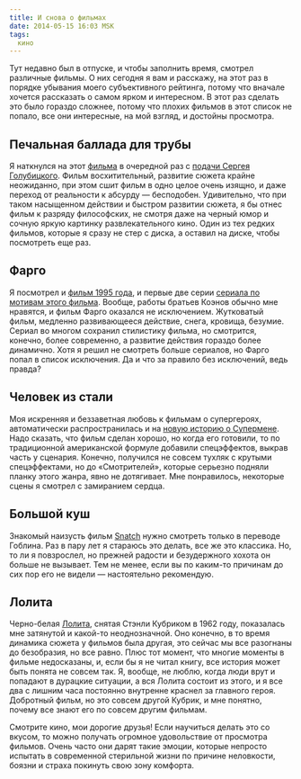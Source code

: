 ```yaml
---
title: И снова о фильмах
date: 2014-05-15 16:03 MSK
tags:
  кино
---
```


Тут недавно был в отпуске, и чтобы заполнить время, смотрел различные фильмы. О них сегодня я вам и расскажу, на этот
раз в порядке убывания моего субъективного рейтинга, потому что вначале хочется рассказать о самом ярком и интересном.
В этот раз сделать это было гораздо сложнее, потому что плохих фильмов в этот список не попало, все они интересные, на
мой взгляд, и достойны просмотра.

<!-- more -->

## Печальная баллада для трубы

Я наткнулся на этот [фильма](http://www.kinopoisk.ru/film/493427/) в очередной раз с [подачи Сергея
Голубицкого](http://www.kinopoisk.ru/film/493427/). Фильм восхитительный, развитие сюжета крайне неожиданно, при этом
сшит фильм в одно целое очень изящно, и даже переход от реальности к абсурду — бесподобен. Удивительно, что при таком
насыщенном действии и быстром развитии сюжета, я бы отнес фильм к разряду философских, не смотря даже на черный юмор и
сочную яркую картинку развлекательного кино. Один из тех редких фильмов, которые я сразу не стер с диска, а оставил на
диске, чтобы посмотреть еще раз.

## Фарго

Я посмотрел и [фильм 1995 года](http://www.kinopoisk.ru/film/402/), и первые две серии [сериала по мотивам этого
фильма](http://www.kinopoisk.ru/film/767379/). Вообще, работы братьев Коэнов обычно мне нравятся, и фильм Фарго оказался
не исключением. Жутковатый фильм, медленно развивающееся действие, снега, кровища, безумие. Сериал во многом сохранил
стилистику фильма, но смотрится, конечно, более современно, а развитие действия гораздо более динамично. Хотя я решил не
смотреть больше сериалов, но Фарго попал в список исключения. Да и что за правило без исключений, ведь правда?

## Человек из стали

Моя искренняя и беззаветная любовь к фильмам о супергероях, автоматически распространилась и на [новую историю о
Супермене](http://www.kinopoisk.ru/film/252667/). Надо сказать, что фильм сделан хорошо, но когда его готовили, то по
традиционной американской формуле добавили спецэффектов, выкрав часть у сценария. Конечно, получился не совсем тухляк с
крутыми спецэффектами, но до «Смотрителей», которые серьезно подняли планку этого жанра, явно не дотягивает. Мне
понравилось, некоторые сцены я смотрел с замиранием сердца.

## Большой куш

Знакомый наизусть фильм [Snatch](http://www.kinopoisk.ru/film/526/) нужно смотреть только в переводе Гоблина. Раз в пару
лет я стараюсь это делать, все же это классика. Но, то ли я повзрослел, но прежней радости и безудержного хохота он
больше не вызывает. Тем не менее, если вы по каким-то причинам до сих пор его не видели — настоятельно рекомендую.

## Лолита

Черно-белая [Лолита](http://www.kinopoisk.ru/film/12083/), снятая Стэнли Кубриком в 1962 году, показалась мне затянутой
и какой-то неоднозначной. Оно конечно, в то время динамика сюжета у фильмов была другая, это сейчас мы все разогнаны до
безобразия, но все равно. Плюс тот момент, что многие моменты в фильме недосказаны, и, если бы я не читал книгу, все
история может быть понята не совсем так. Я, вообще, не люблю, когда люди врут и попадают в дурацкие ситуации, а вся
Лолита состоит из этого, и я все два с лишним часа постоянно внутренне краснел за главного героя. Добротный фильм, но
это совсем другой Кубрик, и мне понятно, почему все знают его по совсем другим фильмам.

Смотрите кино, мои дорогие друзья! Если научиться делать это со вкусом, то можно получать огромное удовольствие от
просмотра фильмов. Очень часто они дарят такие эмоции, которые непросто испытать в современной стерильной жизни по
причине неловкости, боязни и страха покинуть свою зону комфорта.
